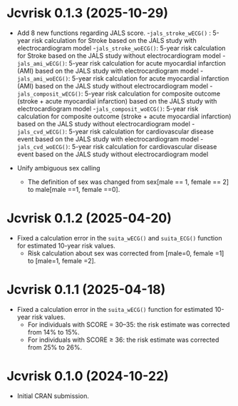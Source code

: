 # Jcvrisk 0.1.3 (2025-10-29)

- Add 8 new functions regarding JALS score.
  -`jals_stroke_wECG()` : 5-year risk calculation for Stroke based on the JALS study with electrocardiogram model
  -`jals_stroke_woECG()`: 5-year risk calculation for Stroke based on the JALS study without electrocardiogram model
  -`jals_ami_wECG()`: 5-year risk calculation for acute myocardial infarction (AMI) based on the JALS study with electrocardiogram model
  -`jals_ami_woECG()`: 5-year risk calculation for acute myocardial infarction (AMI) based on the JALS study without electrocardiogram model
  -`jals_composit_wECG()`: 5-year risk calculation for composite outcome (stroke + acute myocardial infarction) based on the JALS study with electrocardiogram model
  -`jals_composit_woECG()`: 5-year risk calculation for composite outcome (stroke + acute myocardial infarction) based on the JALS study without electrocardiogram model
  -`jals_cvd_wECG()`: 5-year risk calculation for cardiovascular disease event based on the JALS study with electrocardiogram model
  -`jals_cvd_woECG()`: 5-year risk calculation for cardiovascular disease event based on the JALS study without electrocardiogram model

- Unify ambiguous sex calling
  - The definition of sex was changed from sex[male == 1, female == 2] to male[male ==1, female ==0].


# Jcvrisk 0.1.2 (2025-04-20)

- Fixed a calculation error in the `suita_wECG()` and `suita_ECG()` function for estimated 10-year risk values.
  - Risk calculation about sex was corrected from [male=0, female =1] to [male=1, female =2].


# Jcvrisk 0.1.1 (2025-04-18)

- Fixed a calculation error in the `suita_wECG()` function for estimated 10-year risk values.
  - For individuals with SCORE = 30–35: the risk estimate was corrected from 14% to 15%.
  - For individuals with SCORE ≥ 36: the risk estimate was corrected from 25% to 26%.


# Jcvrisk 0.1.0 (2024-10-22)

* Initial CRAN submission.
